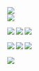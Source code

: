 ![](https://file.garden/Zd4zBrmXyXjgTATs/20_Sem_Titulo_20240531042508.png)    
![](https://file.garden/Zd4zBrmXyXjgTATs/mjk.png)

[![](https://file.garden/Zd4zBrmXyXjgTATs/Picsart_24-04-16_16-29-20-481%20(1)%20(1).png)](https://github.com/weredogs)
![](https://file.garden/Zd4zBrmXyXjgTATs/latest%20(13)%20(1).png)
[![](https://files.catbox.moe/eo2hl7.webp)](https://crgn.cc/shadowdog)

[![](https://file.garden/Zd4zBrmXyXjgTATs/generatedtext%20(2).png)](https://astronauter.123guestbook.com/)
![](https://file.garden/Zd4zBrmXyXjgTATs/Marion_Blythe_Substance_Logo.webp)
[![](https://file.garden/Zd4zBrmXyXjgTATs/generatedtext%20(1)%20(1).png)](https://pronouns.cc/@yumeoarakawa)


 [![](https://file.garden/Zd4zBrmXyXjgTATs/fdafa.png)](https://1-29-22.carrd.co/)

  

